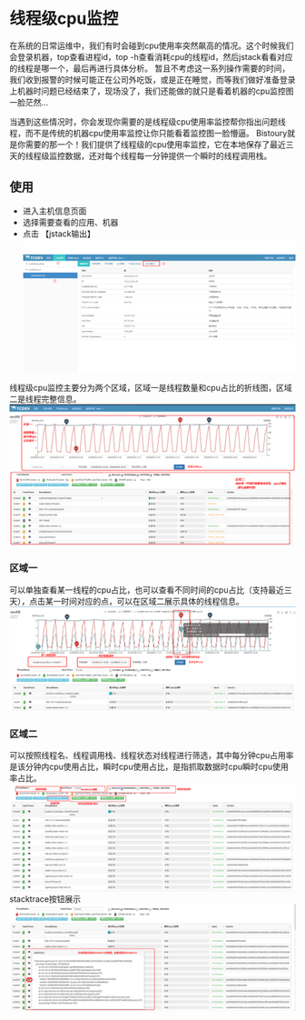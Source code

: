 # 线程级cpu监控

在系统的日常运维中，我们有时会碰到cpu使用率突然飙高的情况。这个时候我们会登录机器，top查看进程id，top -h查看消耗cpu的线程id，然后jstack看看对应的线程是哪一个，最后再进行具体分析。
暂且不考虑这一系列操作需要的时间，我们收到报警的时候可能正在公司外吃饭，或是正在睡觉，而等我们做好准备登录上机器时问题已经结束了，现场没了，我们还能做的就只是看着机器的cpu监控图一脸茫然...

当遇到这些情况时，你会发现你需要的是线程级cpu使用率监控帮你指出问题线程，而不是传统的机器cpu使用率监控让你只能看着监控图一脸懵逼。
Bistoury就是你需要的那一个！我们提供了线程级的cpu使用率监控，它在本地保存了最近三天的线程级监控数据，还对每个线程每一分钟提供一个瞬时的线程调用栈。

## 使用
- 进入主机信息页面
- 选择需要查看的应用、机器
- 点击 【jstack输出】
![jstack_entry](../image/jstack_entry.png)

线程级cpu监控主要分为两个区域，区域一是线程数量和cpu占比的折线图，区域二是线程完整信息。
![jstack_panel](../image/jstack_panel.png)

### 区域一

可以单独查看某一线程的cpu占比，也可以查看不同时间的cpu占比（支持最近三天），点击某一时间对应的点，可以在区域二展示具体的线程信息。
![jstack_cpu_thread](../image/jstack_cpu_thread.png)

### 区域二

可以按照线程名、线程调用栈、线程状态对线程进行筛选，其中每分钟cpu占用率是该分钟内cpu使用占比，瞬时cpu使用占比，是指抓取数据时cpu瞬时cpu使用率占比。
![jstack_thread_search](../image/jstack_thread_search.png)
stacktrace按钮展示
![jstack_thread_stacktrace](../image/jstack_thread_stacktrace.png)
